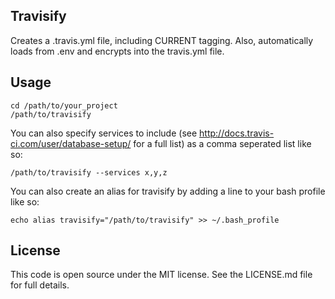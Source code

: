 Travisify
---------

Creates a .travis.yml file, including CURRENT tagging. Also, automatically loads from .env and encrypts into the travis.yml file.

Usage
-----

    cd /path/to/your_project
    /path/to/travisify
    
You can also specify services to include (see http://docs.travis-ci.com/user/database-setup/ for a full list) as a comma seperated list like so:

    /path/to/travisify --services x,y,z

You can also create an alias for travisify by adding a line to your bash profile like so:

    echo alias travisify="/path/to/travisify" >> ~/.bash_profile

License
-------

This code is open source under the MIT license. See the LICENSE.md file for 
full details.

